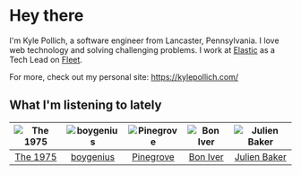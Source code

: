 # Hey there


I'm Kyle Pollich, a software engineer from Lancaster, Pennsylvania. I love web technology and solving challenging problems.
I work at [Elastic](https://www.elastic.co/) as a Tech Lead on [Fleet](https://www.elastic.co/guide/en/fleet/current/fleet-overview.html).

For more, check out my personal site: https://kylepollich.com/

## What I'm listening to lately

<!-- begin artists -->
  |![The 1975](https://i.scdn.co/image/ab6761610000f17889348336354096fd4e36ca73)|![boygenius](https://i.scdn.co/image/ab6761610000f1781a6373c01e8b86e289859f57)|![Pinegrove](https://i.scdn.co/image/ab6761610000f178d0c17e48cd7c0e2f1219f7c7)|![Bon Iver](https://i.scdn.co/image/ab6761610000f17867be065df01f37a3880216be)|![Julien Baker](https://i.scdn.co/image/ab6761610000f17809239cf62ab2187c023fcee4)|
  |:---:|:---:|:---:|:---:|:---:|
  |[The 1975](https://open.spotify.com/artist/3mIj9lX2MWuHmhNCA7LSCW)|[boygenius](https://open.spotify.com/artist/1hLiboQ98IQWhpKeP9vRFw)|[Pinegrove](https://open.spotify.com/artist/2gbT6GPXMis0OAkZbEQCYB)|[Bon Iver](https://open.spotify.com/artist/4LEiUm1SRbFMgfqnQTwUbQ)|[Julien Baker](https://open.spotify.com/artist/12zbUHbPHL5DGuJtiUfsip)|
<!-- end artists -->
